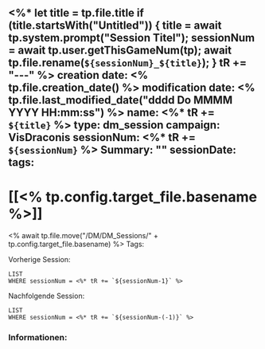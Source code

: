 <%* 
let title = tp.file.title 
if (title.startsWith("Untitled")) {
title = await tp.system.prompt("Session Titel"); 
sessionNum = await tp.user.getThisGameNum(tp);
await tp.file.rename(`${sessionNum}_${title}`); 
} tR += "---" 
%>
creation date: <% tp.file.creation_date() %> 
modification date: <% tp.file.last_modified_date("dddd Do MMMM YYYY HH:mm:ss") %> 
name: <%* tR += `${title}` %>
type: dm_session 
campaign: VisDraconis
sessionNum: <%* tR += `${sessionNum}` %>
Summary: ""
sessionDate: 
tags:
--- 

# [[<% tp.config.target_file.basename %>]]
<% await tp.file.move("/DM/DM_Sessions/" + tp.config.target_file.basename) %>
Tags: 

Vorherige Session: 
```dataview
LIST
WHERE sessionNum = <%* tR += `${sessionNum-1}` %>
```
Nachfolgende Session: 
```dataview
LIST
WHERE sessionNum = <%* tR += `${sessionNum-(-1)}` %>
```

### Informationen:
